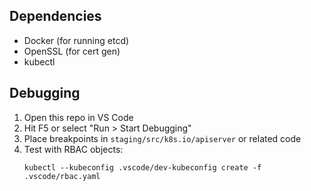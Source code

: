 ## Dependencies

- Docker (for running etcd)
- OpenSSL (for cert gen)
- kubectl

## Debugging

1. Open this repo in VS Code
2. Hit F5 or select "Run > Start Debugging"
3. Place breakpoints in `staging/src/k8s.io/apiserver` or related code
4. Test with RBAC objects:
   ```
   kubectl --kubeconfig .vscode/dev-kubeconfig create -f .vscode/rbac.yaml
   ```

